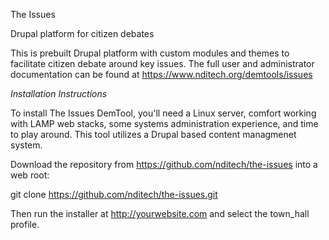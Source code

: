 The Issues

Drupal platform for citizen debates

This is prebuilt Drupal platform with custom modules and themes to facilitate citizen debate around key issues. The full user and administrator documentation can be found at https://www.nditech.org/demtools/issues

*Installation Instructions*

To install The Issues DemTool, you'll need a Linux server, comfort working with LAMP web stacks, some systems administration experience, and time to play around. This tool utilizes a Drupal based content managmenet system.

Download the repository from https://github.com/nditech/the-issues into a web root:

git clone https://github.com/nditech/the-issues.git

Then run the installer at http://yourwebsite.com and select the town_hall profile.
